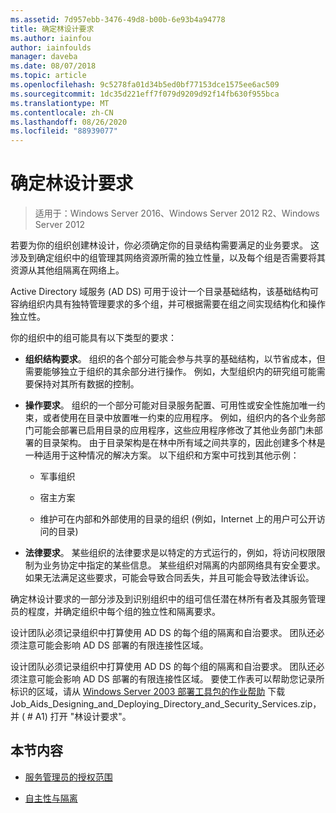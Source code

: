 ```yaml
---
ms.assetid: 7d957ebb-3476-49d8-b00b-6e93b4a94778
title: 确定林设计要求
ms.author: iainfou
author: iainfoulds
manager: daveba
ms.date: 08/07/2018
ms.topic: article
ms.openlocfilehash: 9c5278fa01d34b5ed0bf77153dce1575ee6ac509
ms.sourcegitcommit: 1dc35d221eff7f079d9209d92f14fb630f955bca
ms.translationtype: MT
ms.contentlocale: zh-CN
ms.lasthandoff: 08/26/2020
ms.locfileid: "88939077"
---
```

# <a name="identifying-forest-design-requirements"></a>确定林设计要求

> 适用于：Windows Server 2016、Windows Server 2012 R2、Windows Server 2012

若要为你的组织创建林设计，你必须确定你的目录结构需要满足的业务要求。 这涉及到确定组织中的组管理其网络资源所需的独立性量，以及每个组是否需要将其资源从其他组隔离在网络上。

Active Directory 域服务 (AD DS) 可用于设计一个目录基础结构，该基础结构可容纳组织内具有独特管理要求的多个组，并可根据需要在组之间实现结构化和操作独立性。

你的组织中的组可能具有以下类型的要求：

- **组织结构要求**。 组织的各个部分可能会参与共享的基础结构，以节省成本，但需要能够独立于组织的其余部分进行操作。 例如，大型组织内的研究组可能需要保持对其所有数据的控制。

- **操作要求**。 组织的一个部分可能对目录服务配置、可用性或安全性施加唯一约束，或者使用在目录中放置唯一约束的应用程序。 例如，组织内的各个业务部门可能会部署已启用目录的应用程序，这些应用程序修改了其他业务部门未部署的目录架构。 由于目录架构是在林中所有域之间共享的，因此创建多个林是一种适用于这种情况的解决方案。 以下组织和方案中可找到其他示例：

    - 军事组织

    - 宿主方案

    - 维护可在内部和外部使用的目录的组织 (例如，Internet 上的用户可公开访问的目录) 

- **法律要求**。 某些组织的法律要求是以特定的方式运行的，例如，将访问权限限制为业务协定中指定的某些信息。 某些组织对隔离的内部网络具有安全要求。 如果无法满足这些要求，可能会导致合同丢失，并且可能会导致法律诉讼。

确定林设计要求的一部分涉及到识别组织中的组可信任潜在林所有者及其服务管理员的程度，并确定组织中每个组的独立性和隔离要求。

设计团队必须记录组织中打算使用 AD DS 的每个组的隔离和自治要求。 团队还必须注意可能会影响 AD DS 部署的有限连接性区域。

设计团队必须记录组织中打算使用 AD DS 的每个组的隔离和自治要求。 团队还必须注意可能会影响 AD DS 部署的有限连接性区域。 要使工作表可以帮助您记录所标识的区域，请从 [Windows Server 2003 部署工具包的作业帮助](https://microsoft.com/download/details.aspx?id=9608) 下载 Job_Aids_Designing_and_Deploying_Directory_and_Security_Services.zip，并 ( # A1) 打开 "林设计要求"。

## <a name="in-this-section"></a>本节内容

- [服务管理员的授权范围](../../ad-ds/plan/Service-Administrator-Scope-of-Authority.md)

- [自主性与隔离](../../ad-ds/plan/Autonomy-vs.-Isolation.md)

